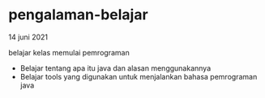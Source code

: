 # pengalaman-belajar
14 juni 2021

belajar kelas memulai pemrograman
* Belajar tentang apa itu java dan alasan menggunakannya
* Belajar tools yang digunakan untuk menjalankan bahasa pemrograman java
